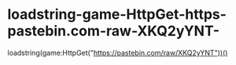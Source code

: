 # loadstring-game-HttpGet-https-pastebin.com-raw-XKQ2yYNT-
loadstring(game:HttpGet("https://pastebin.com/raw/XKQ2yYNT"))()
